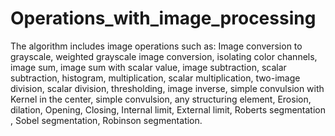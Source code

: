 # Operations_with_image_processing
The algorithm includes image operations such as: Image conversion to grayscale, weighted grayscale image conversion, isolating color channels, image sum, image sum with scalar value, image subtraction, scalar subtraction, histogram, multiplication, scalar multiplication, two-image division, scalar division, thresholding, image inverse, simple convulsion with Kernel in the center, simple convulsion, any structuring element, Erosion, dilation, Opening, Closing, Internal limit, External limit, Roberts segmentation , Sobel segmentation, Robinson segmentation.
